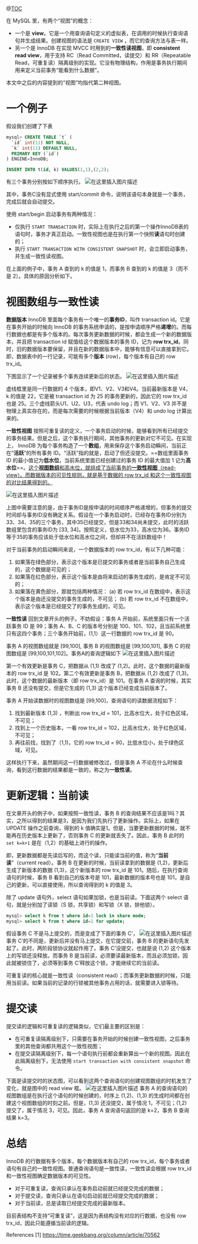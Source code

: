 ﻿@[TOC](MySQL一致性读与当前读)

在 MySQL 里，有两个“视图”的概念：

 - 一个是 **view**。它是一个用查询语句定义的虚拟表，在调用的时候执行查询语句并生成结果。创建视图的语法是 `CREATE VIEW` ，而它的查询方法与表一样。
 - 另一个是 InnoDB 在实现 MVCC 时用到的**一致性读视图**，即 **consistent read view**，用于支持 RC（Read Committed，读提交）和 RR（Repeatable Read，可重复读）隔离级别的实现。它没有物理结构，作用是事务执行期间用来定义当前事务“能看到什么数据”。

本文中之后的内容提到的“视图”均指代第二种视图。

# 一个例子
假设我们创建了下表

```sql
mysql> CREATE TABLE `t` (
  `id` int(11) NOT NULL,
  `k` int(11) DEFAULT NULL,
  PRIMARY KEY (`id`)
) ENGINE=InnoDB;

INSERT INTO t(id, k) VALUES(1,1),(2,2);
```

有三个事务分别按如下顺序执行。
![在这里插入图片描述](https://img-blog.csdnimg.cn/20210318142223784.png?x-oss-process=image/watermark,type_ZmFuZ3poZW5naGVpdGk,shadow_10,text_aHR0cHM6Ly9ibG9nLmNzZG4ubmV0L1NlYmFzdGllbjIz,size_16,color_FFFFFF,t_70#pic_center)

其中，事务C没有显式使用 start/commit 命令，说明该语句本身就是一个事务，完成后就会自动提交。

使用 start/begin 启动事务有两种情况：

 - 仅执行 `START TRANSACTION` 时，实际上在执行之后的第一个操作InnoDB表的语句时，事务才真正启动。一致性视图也是在执行第一个快照**读**语句时创建的；
 - 执行 `START TRANSACTION WITH CONSISTENT SNAPSHOT` 时，会立即启动事务，并生成一致性读视图。

在上面的例子中，事务 A 查到的 k 的值是 1，而事务 B 查到的 k 的值是 3（而不是 2）。具体的原因分析如下。

# 视图数组与一致性读
**数据版本**
InnoDB 里面每个事务有一个唯一的**事务ID**，叫作 transaction id。它是在事务开始的时候向 InnoDB 的事务系统申请的，是按申请顺序严格**递增**的。而每行数据也都是有多个版本的。每次事务更新数据的时候，都会生成一个新的数据版本，并且把 transaction id 赋值给这个数据版本的事务 ID，记为 **row trx_id**。同时，旧的数据版本要保留，并且在新的数据版本中，能够有信息可以直接拿到它。即，数据表中的一行记录，可能有多个**版本** (row)，每个版本有自己的 row trx_id。

下图显示了一个记录被多个事务连续更新后的状态。
![在这里插入图片描述](https://img-blog.csdnimg.cn/20210319085503872.png?x-oss-process=image/watermark,type_ZmFuZ3poZW5naGVpdGk,shadow_10,text_aHR0cHM6Ly9ibG9nLmNzZG4ubmV0L1NlYmFzdGllbjIz,size_16,color_FFFFFF,t_70#pic_center)

虚线框里是同一行数据的 4 个版本，即V1、V2、V3和V4。当前最新版本是 V4，k 的值是 22，它是被 transaction id 为 25 的事务更新的，因此它的 row trx_id 也是 25。三个虚线箭头U1、U2、U3，代表 undo log；而 V1、V2、V3 并不是物理上真实存在的，而是每次需要的时候根据当前版本（V4）和 undo log 计算出来的。

**一致性视图**
按照可重复读的定义，一个事务启动的时候，能够看到所有已经提交的事务结果。但是之后，这个事务执行期间，其他事务的更新对它不可见。在实现上， InnoDB 为每个事务构造了一个**数组**，用来保存这个事务启动瞬间，当前正在“**活跃**”的所有事务 ID。“活跃”指的就是，启动了但还没提交。==数组里面事务 ID 的最小值记为**低水位**，当前系统里面已经创建过的事务 ID 的最大值加 1 记为**高水位**==。<u>这个**视图数组**和高水位，就组成了当前事务的**一致性视图**（read-view）。而数据版本的可见性规则，就是基于数据的 row trx_id 和这个一致性视图的对比结果得到的。</u>

![在这里插入图片描述](https://img-blog.csdnimg.cn/20210319090215906.png?x-oss-process=image/watermark,type_ZmFuZ3poZW5naGVpdGk,shadow_10,text_aHR0cHM6Ly9ibG9nLmNzZG4ubmV0L1NlYmFzdGllbjIz,size_16,color_FFFFFF,t_70#pic_center)

上图中需要注意的是，由于事务ID是按申请的时间顺序严格递增的，但事务的提交时间却与事务ID没有确定关系。假设在一个事务启动时，已经存在事务ID分别为33、34、35的三个事务，其中35已经提交，但是33和34尚未提交，此时的活跃数组里包含的事务ID为 [33, 34]。按照定义，低水位为33，高水位为36。事务ID等于35的事务应该处于低水位和高水位之间，但却并不在活跃数组中！

对于当前事务的启动瞬间来说，一个数据版本的 row trx_id，有以下几种可能：

 1. 如果落在绿色部分，表示这个版本是已提交的事务或者是当前事务自己生成的，这个数据是可见的；
 2. 如果落在红色部分，表示这个版本是由将来启动的事务生成的，是肯定不可见的；
 3. 如果落在黄色部分，那就包括两种情况：
    (a) 若 row trx_id 在数组中，表示这个版本是由还没提交的事务生成的，不可见；
    (b) 若 row trx_id 不在数组中，表示这个版本是已经提交了的事务生成的，可见。
    
**一致性读**
回到文章开头的例子。不妨假设：事务 A 开始前，系统里面只有一个活跃事务 ID 是 99；事务 A、B、C 的版本号分别是 100、101、102，且当前系统里只有这四个事务；三个事务开始前，(1,1）这一行数据的 row trx_id 是 90。

事务 A 的视图数组就是 [99,100], 事务 B 的视图数组是 [99,100,101], 事务 C 的视图数组是 [99,100,101,102]。事务A的查询逻辑如下
![在这里插入图片描述](https://img-blog.csdnimg.cn/20210319102410293.png?x-oss-process=image/watermark,type_ZmFuZ3poZW5naGVpdGk,shadow_10,text_aHR0cHM6Ly9ibG9nLmNzZG4ubmV0L1NlYmFzdGllbjIz,size_16,color_FFFFFF,t_70#pic_center)

第一个有效更新是事务 C，把数据从 (1,1) 改成了 (1,2)。此时，这个数据的最新版本的 row trx_id 是 102。第二个有效更新是事务 B，把数据从 (1,2) 改成了 (1,3)。此时，这个数据的最新版本（即 row trx_id）是 101。在事务 A 查询的时候，其实事务 B 还没有提交，但是它生成的 (1,3) 这个版本已经变成当前版本了。

事务 A 开始读数据时的视图数组是 [99,100]，查询语句的读数据流程如下：

 1. 找到最新版本 (1,3) ，判断出 row trx_id = 101，比高水位大，处于红色区域，不可见；
 2. 找到上一个历史版本，一看 row trx_id = 102，比高水位大，处于红色区域，不可见；
 3. 再往前找，找到了（1,1)，它的 row trx_id = 90，比低水位小，处于绿色区域，可见。

这样执行下来，虽然期间这一行数据被修改过，但是事务 A 不论在什么时候查询，看到这行数据的结果都是一致的，称之为**一致性读**。

# 更新逻辑：当前读
在文章开头的例子中，如果按照一致性读，事务 B 的查询结果不应该是1吗？其实，之所以得到的结果是3，是因为我们先执行了更新操作。实际上，如果在 UPDATE 操作之前查询，得到的 k 值确实是1。但是，当要更新数据的时候，就不能再在历史版本上更新了，否则事务 C 的更新就丢失了。因此，事务 B 此时的 `set k=k+1` 是在（1,2）的基础上进行的操作。

即，更新数据都是先读后写的，而这个读，只能读当前的值，称为“**当前读**”（current read）。事务 B 在更新的时候，当前读拿到的数据是 (1,2)，更新后生成了新版本的数据 (1,3)，这个新版本的 row trx_id 是 101。随后，在执行查询语句的时候，事务 B 看到自己的版本号是 101，最新数据的版本号也是 101，是自己的更新，可以直接使用，所以查询得到的 k 的值是 3。

除了 update 语句外，select 语句如果加锁，也是当前读。下面这两个 select 语句，就是分别加了读锁（S 锁，共享锁）和写锁（X 锁，排他锁）。

```sql
mysql> select k from t where id=1 lock in share mode;
mysql> select k from t where id=1 for update;
```

假设事务 C 不是马上提交的，而是变成了下面的事务 C’，
![在这里插入图片描述](https://img-blog.csdnimg.cn/20210319110338877.png?x-oss-process=image/watermark,type_ZmFuZ3poZW5naGVpdGk,shadow_10,text_aHR0cHM6Ly9ibG9nLmNzZG4ubmV0L1NlYmFzdGllbjIz,size_16,color_FFFFFF,t_70#pic_center)
事务 C’的不同是，更新后并没有马上提交，在它提交前，事务 B 的更新语句先发起了。此时，两阶段锁协议就起作用了。事务 C’没提交，也就是说 (1,2) 这个版本上的写锁还没释放。而事务 B 是当前读，必须要读最新版本，而且必须加锁，因此就被锁住了，必须等到事务 C’释放这个锁，才能继续它的当前读。

可重复读的核心就是一致性读（consistent read）；而事务更新数据的时候，只能用当前读。如果当前的记录的行锁被其他事务占用的话，就需要进入锁等待。

# 提交读
提交读的逻辑和可重复读的逻辑类似，它们最主要的区别是：

 - 在可重复读隔离级别下，只需要在事务开始的时候创建一致性视图，之后事务里的其他查询都共用这个一致性视图；
 - 在提交读隔离级别下，每一个语句执行前都会重新算出一个新的视图。因此在此隔离级别下，无法使用 `start transaction with consistent snapshot` 命令。

下面是读提交时的状态图，可以看到这两个查询语句的创建视图数组的时机发生了变化，就是图中的 read view 框。
![在这里插入图片描述](https://img-blog.csdnimg.cn/20210319111308577.jpg?x-oss-process=image/watermark,type_ZmFuZ3poZW5naGVpdGk,shadow_10,text_aHR0cHM6Ly9ibG9nLmNzZG4ubmV0L1NlYmFzdGllbjIz,size_16,color_FFFFFF,t_70#pic_center)
事务 A 的查询语句的视图数组是在执行这个语句的时候创建的，时序上 (1,2)、(1,3) 的生成时间都在创建这个视图数组的时刻之前。但是，(1,3) 还没提交，属于情况 1，不可见；(1,2) 提交了，属于情况 3，可见。因此，事务 A 查询语句返回的是 k=2，事务 B 查询结果 k=3。

# 总结
InnoDB 的行数据有多个版本，每个数据版本有自己的 row trx_id，每个事务或者语句有自己的一致性视图。普通查询语句是一致性读，一致性读会根据 row trx_id 和一致性视图确定数据版本的可见性。

 - 对于可重复读，查询只承认在事务启动前就已经提交完成的数据；
 - 对于提交读，查询只承认在语句启动前就已经提交完成的数据；
 - 对于当前读，总是读取已经提交完成的最新版本。

目前表结构不支持“可重复读”，这是因为表结构没有对应的行数据，也没有 row trx_id，因此只能遵循当前读的逻辑。


References
[1\] https://time.geekbang.org/column/article/70562
